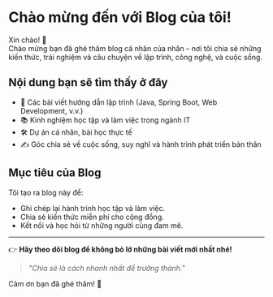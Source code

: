 # Chào mừng đến với Blog của tôi!

Xin chào! 👋  
Chào mừng bạn đã ghé thăm blog cá nhân của nhân – nơi tôi chia sẻ những kiến thức, trải nghiệm và câu chuyện về lập trình, công nghệ, và cuộc sống.

## Nội dung bạn sẽ tìm thấy ở đây
- 🌟 Các bài viết hướng dẫn lập trình (Java, Spring Boot, Web Development, v.v.)
- 📚 Kinh nghiệm học tập và làm việc trong ngành IT
- 🛠️ Dự án cá nhân, bài học thực tế
- ✍️ Góc chia sẻ về cuộc sống, suy nghĩ và hành trình phát triển bản thân

## Mục tiêu của Blog
Tôi tạo ra blog này để:
- Ghi chép lại hành trình học tập và làm việc.
- Chia sẻ kiến thức miễn phí cho cộng đồng.
- Kết nối và học hỏi từ những người cùng đam mê.

---

👉 **Hãy theo dõi blog để không bỏ lỡ những bài viết mới nhất nhé!**

> _"Chia sẻ là cách nhanh nhất để trưởng thành."_  

Cảm ơn bạn đã ghé thăm! 💖

